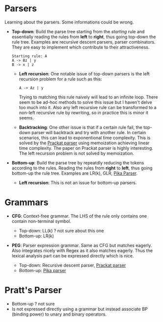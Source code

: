 Parsers
=======

Learning about the parsers. Some informations could be wrong.

* **Top-down**: Build the parse tree starting from the _starting_ rule and essentially reading the rules from **left** to **right**, thus going top-down the rule tree. Examples are recursive descent parsers, parser combinators. They are easy to implement which contribute to their attractiveness.

	```
	Starting rule: A
	A -> Bz | y
	B -> x | z
	```

	* **Left recursion**: One notable issue of top-down parsers is the left recursion problem for a rule such as this:

		```
		A -> Az | y
		```

		Trying to matching this rule naively will lead to an infinite loop. There seem to be ad-hoc methods to solve this issue but I haven't delve too much into it. Also any left recursive rule can be transformed to a non-left recursive rule by rewriting, so in practice this is minor it seems.

	* **Backtracking**: One other issue is that if a certain rule fail, the top-down parser will backtrack and try with another rule. In certain scenarios, this can lead to exponentional time complexity. This is solved by the [Prackat parser](https://bford.info/pub/lang/packrat-icfp02.pdf) using memoization achieving linear time complexity. The paper on Prackat parser is highly interesting. The left recursion problem is not solved by memoization.

* **Bottom-up**: Build the parse tree by repeatdly reducing the tokens according to the rules. Reading the rules from **right** to **left**, thus going bottom-up the rule tree. Examples are LR(k), GLR, [Pika Parser](https://arxiv.org/abs/2005.06444).

	* **Left recursion**: This is not an issue for bottom-up parsers.

Grammars
========

* **CFG**: Context-free grammar. The LHS of the rule only contains one contain non-terminal symbol.
	* Top-down: LL(k) ? not sure about this one
	* Bottom-up: LR(k)

* **PEG**: Parser expression grammar. Same as CFG but matches eagerly. Also integrates nicely with Regex as it also matches eagerly. Thus the lexical analysis part can be expressed directly which is nice.
	* Top-down: Recursive descent parser, [Prackat parser](https://bford.info/pub/lang/packrat-icfp02.pdf)
	* Bottom-up: [Pika parser](https://arxiv.org/abs/2005.06444)

Pratt's Parser
==============

* Bottom-up ? not sure
* Is not expressed directly using a grammar but instead associate BP (binding power) to unary and binary operators.

